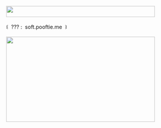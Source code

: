 <img width="400" height="30" src="https://middlepot.com/img/lacey.png">\
  \
 ‌ ‌ ‌ ‌ ‌ ‌ ‌ ‌ ‌ ‌ ‌ ‌ ‌ ‌꒰ ‌ ??? : ‌ soft.pooftie.me ‌ ꒱\
  \
<img width="400" height="230" src="https://middlepot.com/img/soft.jpg">

